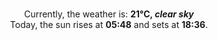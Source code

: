 <p  align="center"><br/>Currently, the weather is: <b> 21°C, <i>clear sky</i></b></br>Today, the sun rises at <b>05:48</b> and sets at <b>18:36</b>.</p>